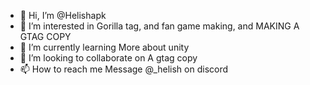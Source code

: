 - 👋 Hi, I’m @Helishapk
- 👀 I’m interested in Gorilla tag, and fan game making, and MAKING A GTAG COPY
- 🌱 I’m currently learning More about unity
- 💞️ I’m looking to collaborate on A gtag copy
- 📫 How to reach me Message @_helish on discord

<!---
Helishapk/Helishapk is a ✨ special ✨ repository because its `README.md` (this file) appears on your GitHub profile.
You can click the Preview link to take a look at your changes.
--->
